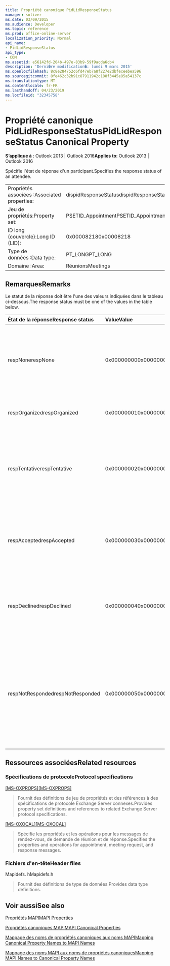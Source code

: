 ```yaml
---
title: Propriété canonique PidLidResponseStatus
manager: soliver
ms.date: 03/09/2015
ms.audience: Developer
ms.topic: reference
ms.prod: office-online-server
localization_priority: Normal
api_name:
- PidLidResponseStatus
api_type:
- COM
ms.assetid: e56142fd-204b-497e-83b9-59f9acda6cb4
description: 'Derni�re modification�: lundi 9 mars 2015'
ms.openlocfilehash: 8c8e284752c6fd47eb7a8f227e2dbfeceebea596
ms.sourcegitcommit: 8fe462c32b91c87911942c188f3445e85a54137c
ms.translationtype: MT
ms.contentlocale: fr-FR
ms.lasthandoff: 04/23/2019
ms.locfileid: "32345758"
---
```

# <a name="pidlidresponsestatus-canonical-property"></a><span data-ttu-id="ca1a8-103">Propriété canonique PidLidResponseStatus</span><span class="sxs-lookup"><span data-stu-id="ca1a8-103">PidLidResponseStatus Canonical Property</span></span>

  
  
<span data-ttu-id="ca1a8-104">**S’applique à** : Outlook 2013 | Outlook 2016</span><span class="sxs-lookup"><span data-stu-id="ca1a8-104">**Applies to**: Outlook 2013 | Outlook 2016</span></span> 
  
<span data-ttu-id="ca1a8-105">Spécifie l'état de réponse d'un participant.</span><span class="sxs-lookup"><span data-stu-id="ca1a8-105">Specifies the response status of an attendee.</span></span>
  
|||
|:-----|:-----|
|<span data-ttu-id="ca1a8-106">Propriétés associées :</span><span class="sxs-lookup"><span data-stu-id="ca1a8-106">Associated properties:</span></span>  <br/> |<span data-ttu-id="ca1a8-107">dispidResponseStatus</span><span class="sxs-lookup"><span data-stu-id="ca1a8-107">dispidResponseStatus</span></span>  <br/> |
|<span data-ttu-id="ca1a8-108">Jeu de propriétés:</span><span class="sxs-lookup"><span data-stu-id="ca1a8-108">Property set:</span></span>  <br/> |<span data-ttu-id="ca1a8-109">PSETID_Appointment</span><span class="sxs-lookup"><span data-stu-id="ca1a8-109">PSETID_Appointment</span></span>  <br/> |
|<span data-ttu-id="ca1a8-110">ID long (couvercle):</span><span class="sxs-lookup"><span data-stu-id="ca1a8-110">Long ID (LID):</span></span>  <br/> |<span data-ttu-id="ca1a8-111">0x00008218</span><span class="sxs-lookup"><span data-stu-id="ca1a8-111">0x00008218</span></span>  <br/> |
|<span data-ttu-id="ca1a8-112">Type de données :</span><span class="sxs-lookup"><span data-stu-id="ca1a8-112">Data type:</span></span>  <br/> |<span data-ttu-id="ca1a8-113">PT_LONG</span><span class="sxs-lookup"><span data-stu-id="ca1a8-113">PT_LONG</span></span>  <br/> |
|<span data-ttu-id="ca1a8-114">Domaine :</span><span class="sxs-lookup"><span data-stu-id="ca1a8-114">Area:</span></span>  <br/> |<span data-ttu-id="ca1a8-115">Réunions</span><span class="sxs-lookup"><span data-stu-id="ca1a8-115">Meetings</span></span>  <br/> |
   
## <a name="remarks"></a><span data-ttu-id="ca1a8-116">Remarques</span><span class="sxs-lookup"><span data-stu-id="ca1a8-116">Remarks</span></span>

<span data-ttu-id="ca1a8-117">Le statut de la réponse doit être l'une des valeurs indiquées dans le tableau ci-dessous.</span><span class="sxs-lookup"><span data-stu-id="ca1a8-117">The response status must be one of the values in the table below.</span></span>
  
|<span data-ttu-id="ca1a8-118">**État de la réponse**</span><span class="sxs-lookup"><span data-stu-id="ca1a8-118">**Response status**</span></span>|<span data-ttu-id="ca1a8-119">**Value**</span><span class="sxs-lookup"><span data-stu-id="ca1a8-119">**Value**</span></span>|<span data-ttu-id="ca1a8-120">**Description**</span><span class="sxs-lookup"><span data-stu-id="ca1a8-120">**Description**</span></span>|
|:-----|:-----|:-----|
|<span data-ttu-id="ca1a8-121">respNone</span><span class="sxs-lookup"><span data-stu-id="ca1a8-121">respNone</span></span>  <br/> |<span data-ttu-id="ca1a8-122">0x00000000</span><span class="sxs-lookup"><span data-stu-id="ca1a8-122">0x00000000</span></span>  <br/> |<span data-ttu-id="ca1a8-123">Aucune réponse n'est requise pour cet objet.</span><span class="sxs-lookup"><span data-stu-id="ca1a8-123">No response is required for this object.</span></span> <span data-ttu-id="ca1a8-124">C'est le cas des objets de rendez-vous et des objets de réponse aux réunions.</span><span class="sxs-lookup"><span data-stu-id="ca1a8-124">This is the case for appointment objects and meeting response objects.</span></span>  <br/> |
|<span data-ttu-id="ca1a8-125">respOrganized</span><span class="sxs-lookup"><span data-stu-id="ca1a8-125">respOrganized</span></span>  <br/> |<span data-ttu-id="ca1a8-126">0x00000001</span><span class="sxs-lookup"><span data-stu-id="ca1a8-126">0x00000001</span></span>  <br/> |<span data-ttu-id="ca1a8-127">Cette réunion appartient à l'organisateur.</span><span class="sxs-lookup"><span data-stu-id="ca1a8-127">This meeting belongs to the organizer.</span></span>  <br/> |
|<span data-ttu-id="ca1a8-128">respTentative</span><span class="sxs-lookup"><span data-stu-id="ca1a8-128">respTentative</span></span>  <br/> |<span data-ttu-id="ca1a8-129">0x00000002</span><span class="sxs-lookup"><span data-stu-id="ca1a8-129">0x00000002</span></span>  <br/> |<span data-ttu-id="ca1a8-130">Cette valeur sur la réunion du participant indique que le participant a provisoirement accepté la demande de réunion.</span><span class="sxs-lookup"><span data-stu-id="ca1a8-130">This value on the attendee's meeting indicates that the attendee has tentatively accepted the meeting request.</span></span>  <br/> |
|<span data-ttu-id="ca1a8-131">respAccepted</span><span class="sxs-lookup"><span data-stu-id="ca1a8-131">respAccepted</span></span>  <br/> |<span data-ttu-id="ca1a8-132">0x00000003</span><span class="sxs-lookup"><span data-stu-id="ca1a8-132">0x00000003</span></span>  <br/> |<span data-ttu-id="ca1a8-133">Cette valeur sur la réunion du participant t indique que le participant a accepté la demande de réunion.</span><span class="sxs-lookup"><span data-stu-id="ca1a8-133">This value on the attendee's meeting t indicates that the attendee has accepted the meeting request.</span></span>  <br/> |
|<span data-ttu-id="ca1a8-134">respDeclined</span><span class="sxs-lookup"><span data-stu-id="ca1a8-134">respDeclined</span></span>  <br/> |<span data-ttu-id="ca1a8-135">0x00000004</span><span class="sxs-lookup"><span data-stu-id="ca1a8-135">0x00000004</span></span>  <br/> |<span data-ttu-id="ca1a8-136">Cette valeur sur la réunion du participant indique que le participant a refusé la demande de réunion.</span><span class="sxs-lookup"><span data-stu-id="ca1a8-136">This value on the attendee's meeting indicates that the attendee has declined the meeting request.</span></span>  <br/> |
|<span data-ttu-id="ca1a8-137">respNotResponded</span><span class="sxs-lookup"><span data-stu-id="ca1a8-137">respNotResponded</span></span>  <br/> |<span data-ttu-id="ca1a8-138">0x00000005</span><span class="sxs-lookup"><span data-stu-id="ca1a8-138">0x00000005</span></span>  <br/> |<span data-ttu-id="ca1a8-139">Cette valeur sur la réunion du participant indique que le participant n'a pas encore répondu.</span><span class="sxs-lookup"><span data-stu-id="ca1a8-139">This value on the attendee's meeting indicates the attendee has not yet responded.</span></span> <span data-ttu-id="ca1a8-140">Cette valeur se trouve sur la demande de réunion, la mise à jour de réunion et l'annulation de réunion.</span><span class="sxs-lookup"><span data-stu-id="ca1a8-140">This value is on the meeting request, meeting update, and meeting cancelation.</span></span>  <br/> |
   
## <a name="related-resources"></a><span data-ttu-id="ca1a8-141">Ressources associées</span><span class="sxs-lookup"><span data-stu-id="ca1a8-141">Related resources</span></span>

### <a name="protocol-specifications"></a><span data-ttu-id="ca1a8-142">Spécifications de protocole</span><span class="sxs-lookup"><span data-stu-id="ca1a8-142">Protocol specifications</span></span>

<span data-ttu-id="ca1a8-143">[[MS-OXPROPS]](https://msdn.microsoft.com/library/f6ab1613-aefe-447d-a49c-18217230b148%28Office.15%29.aspx)</span><span class="sxs-lookup"><span data-stu-id="ca1a8-143">[[MS-OXPROPS]](https://msdn.microsoft.com/library/f6ab1613-aefe-447d-a49c-18217230b148%28Office.15%29.aspx)</span></span>
  
> <span data-ttu-id="ca1a8-144">Fournit des définitions de jeu de propriétés et des références à des spécifications de protocole Exchange Server connexes.</span><span class="sxs-lookup"><span data-stu-id="ca1a8-144">Provides property set definitions and references to related Exchange Server protocol specifications.</span></span>
    
<span data-ttu-id="ca1a8-145">[[MS-OXOCAL]](https://msdn.microsoft.com/library/09861fde-c8e4-4028-9346-e7c214cfdba1%28Office.15%29.aspx)</span><span class="sxs-lookup"><span data-stu-id="ca1a8-145">[[MS-OXOCAL]](https://msdn.microsoft.com/library/09861fde-c8e4-4028-9346-e7c214cfdba1%28Office.15%29.aspx)</span></span>
  
> <span data-ttu-id="ca1a8-146">Spécifie les propriétés et les opérations pour les messages de rendez-vous, de demande de réunion et de réponse.</span><span class="sxs-lookup"><span data-stu-id="ca1a8-146">Specifies the properties and operations for appointment, meeting request, and response messages.</span></span>
    
### <a name="header-files"></a><span data-ttu-id="ca1a8-147">Fichiers d'en-tête</span><span class="sxs-lookup"><span data-stu-id="ca1a8-147">Header files</span></span>

<span data-ttu-id="ca1a8-148">Mapidefs. h</span><span class="sxs-lookup"><span data-stu-id="ca1a8-148">Mapidefs.h</span></span>
  
> <span data-ttu-id="ca1a8-149">Fournit des définitions de type de données.</span><span class="sxs-lookup"><span data-stu-id="ca1a8-149">Provides data type definitions.</span></span>
    
## <a name="see-also"></a><span data-ttu-id="ca1a8-150">Voir aussi</span><span class="sxs-lookup"><span data-stu-id="ca1a8-150">See also</span></span>



[<span data-ttu-id="ca1a8-151">Propriétés MAPI</span><span class="sxs-lookup"><span data-stu-id="ca1a8-151">MAPI Properties</span></span>](mapi-properties.md)
  
[<span data-ttu-id="ca1a8-152">Propriétés canoniques MAPI</span><span class="sxs-lookup"><span data-stu-id="ca1a8-152">MAPI Canonical Properties</span></span>](mapi-canonical-properties.md)
  
[<span data-ttu-id="ca1a8-153">Mappage des noms de propriétés canoniques aux noms MAPI</span><span class="sxs-lookup"><span data-stu-id="ca1a8-153">Mapping Canonical Property Names to MAPI Names</span></span>](mapping-canonical-property-names-to-mapi-names.md)
  
[<span data-ttu-id="ca1a8-154">Mappage des noms MAPI aux noms de propriétés canoniques</span><span class="sxs-lookup"><span data-stu-id="ca1a8-154">Mapping MAPI Names to Canonical Property Names</span></span>](mapping-mapi-names-to-canonical-property-names.md)

